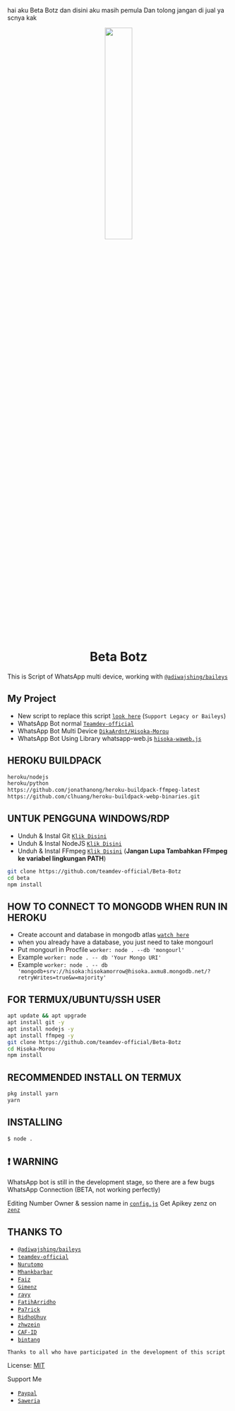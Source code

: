 hai aku Beta Botz dan disini aku masih pemula Dan tolong jangan di jual ya scnya kak


<p align="center">
	<img src="https://i.postimg.cc/8C6f1qF7/94ee7bdbbee778ef207f73b5a675a010.jpg" width="35%" style="margin-left: auto;margin-right: auto;display: block;">
</p>
<h1 align="center">Beta Botz</h1>

This is Script of WhatsApp multi device, working with [`@adiwajshing/baileys`](https://github.com/adiwajshing/baileys)

## My Project
* New script to replace this script [`look here`](https://github.com/teamdev-official/Beta-Botz) (`Support Legacy or Baileys`)
* WhatsApp Bot normal [`Teamdev-official`](https://github.com/teamdev-official/Beta-Botz)
* WhatsApp Bot Multi Device [`DikaArdnt/Hisoka-Morou`](https://github.com/teamdev-official/Beta-Botz)
* WhatsApp Bot Using Library whatsapp-web.js [`hisoka-waweb.js`](https://github.com/teamdev-official/Beta-Botz)

## HEROKU BUILDPACK
```bash
heroku/nodejs
heroku/python
https://github.com/jonathanong/heroku-buildpack-ffmpeg-latest
https://github.com/clhuang/heroku-buildpack-webp-binaries.git
```

## UNTUK PENGGUNA WINDOWS/RDP

* Unduh & Instal Git [`Klik Disini`](https://git-scm.com/downloads)
* Unduh & Instal NodeJS [`Klik Disini`](https://nodejs.org/en/download)
* Unduh & Instal FFmpeg [`Klik Disini`](https://ffmpeg.org/download.html) (**Jangan Lupa Tambahkan FFmpeg ke variabel lingkungan PATH**)


```bash
git clone https://github.com/teamdev-official/Beta-Botz
cd beta
npm install
```

## HOW TO CONNECT TO MONGODB WHEN RUN IN HEROKU

* Create account and database in mongodb atlas [`watch here`](https://youtu.be/rPqRyYJmx2g)
* when you already have a database, you just need to take mongourl
* Put mongourl in Procfile `worker: node . --db 'mongourl'`
* Example `worker: node . -- db 'Your Mongo URI'`
* Example `worker: node . -- db 'mongodb+srv://hisoka:hisokamorrow@hisoka.axmu8.mongodb.net/?retryWrites=true&w=majority'`



## FOR TERMUX/UBUNTU/SSH USER

```bash
apt update && apt upgrade
apt install git -y
apt install nodejs -y
apt install ffmpeg -y
git clone https://github.com/teamdev-official/Beta-Botz
cd Hisoka-Morou
npm install
```

## RECOMMENDED INSTALL ON TERMUX

```bash
pkg install yarn
yarn
```

## INSTALLING
```bash
$ node .
```

## ❗ WARNING
WhatsApp bot is still in the development stage, so there are a few bugs
WhatsApp Connection (BETA, not working perfectly)

Editing Number Owner & session name in [`config.js`](https://github.com/DikaArdnt/Hisoka-Morou/blob/master/config.js)
Get Apikey zenz on [`zenz`](https://zenzapis.xyz/)


## THANKS TO
* [`@adiwajshing/baileys`](https://github.com/adiwajshing/baileys)
* [`teamdev-official`](https://github.com/teamdev-official)
* [`Nurutomo`](https://github.com/Nurutomo)
* [`Mhankbarbar`](https://github.com/MhankBarBar)
* [`Faiz`](https://github.com/FaizBastomi)
* [`Gimenz`](https://github.com/Gimenz)
* [`rayy`](https://github.com/rayyreall)
* [`FatihArridho`](https://github.com/FatihArridho)
* [`Pa7rick`](https://github.com/pa7rickr)
* [`RidhoUhuy`](https://github.com/Atak676) 
* [`zhwzein`](https://github.com/zhwzein)
* [`CAF-ID`](https://github.com/CAF-ID)
* [`bintang`](https://github.com/Bintangp02)

```Thanks to all who have participated in the development of this script```


License: [MIT](https://en.wikipedia.org/wiki/MIT_License)

Support Me
* [`Paypal`](https://www.paypal.me/Cakhaho)
* [`Saweria`](https://saweria.co/DikaArdnt)
